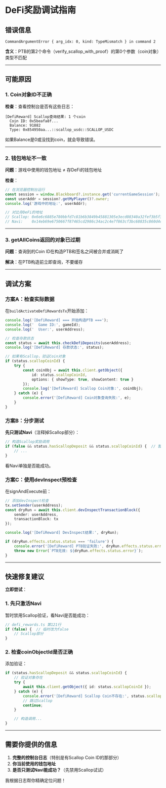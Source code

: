 # DeFi奖励调试指南

## 错误信息

```
CommandArgumentError { arg_idx: 0, kind: TypeMismatch } in command 2
```

**含义**：PTB的第2个命令（verify_scallop_with_proof）的第0个参数（coin对象）类型不匹配

---

## 可能原因

### 1. Coin对象ID不正确

**检查**：查看控制台是否有这些日志：
```
[DefiReward] Scallop查询结果: 1 个coin
  Coin ID: 0x5beafa8f...
  Balance: 91882
  Type: 0x854950aa...::scallop_usdc::SCALLOP_USDC
```

如果Balance是0或没找到coin，就会导致错误。

---

### 2. 钱包地址不一致

**问题**：游戏中使用的钱包地址 ≠ 存DeFi的钱包地址

**检查**：
```typescript
// 在浏览器控制台运行
const session = window.Blackboard?.instance.get('currentGameSession');
const userAddr = session?.getMyPlayer()?.owner;
console.log('游戏中的地址:', userAddr);

// 对比存DeFi的地址
// Scallop: 0x6e6c6885e780bbfd7c81b6b3849b45881305e3ecd08340a32fef3b5f3a619be7
// Navi:    0x14eb69e6750667f87465cd2986c34ac2c4e7f863cf3bc68835c860d4c715a377
```

---

### 3. getAllCoins返回的对象已过期

**问题**：查询到的Coin ID在构造PTB和签名之间被合并或消耗了

**解决**：在PTB构造前立即查询，不要缓存

---

## 调试方案

### 方案A：检查实际数据

在`buildActivateDefiRewardsTx`开始添加：

```typescript
console.log('[DefiReward] === 开始构造PTB ===');
console.log('  Game ID:', gameId);
console.log('  User:', userAddress);

// 检查存款状态
const status = await this.checkDefiDeposits(userAddress);
console.log('[DefiReward] 存款状态:', status);

// 如果有Scallop，验证Coin对象
if (status.scallopCoinId) {
    try {
        const coinObj = await this.client.getObject({
            id: status.scallopCoinId,
            options: { showType: true, showContent: true }
        });
        console.log('[DefiReward] Scallop Coin对象:', coinObj);
    } catch (e) {
        console.error('[DefiReward] Coin对象查询失败:', e);
    }
}
```

### 方案B：分步测试

**先只测试Navi**（注释掉Scallop部分）：

```typescript
// 构造Scallop奖励调用
if (false && status.hasScallopDeposit && status.scallopCoinId) {  // 暂时禁用
    // ...
}
```

看Navi单独是否能成功。

### 方案C：使用devInspect预检查

在signAndExecute前：

```typescript
// 添加devInspect检查
tx.setSender(userAddress);
const dryRun = await this.client.devInspectTransactionBlock({
    sender: userAddress,
    transactionBlock: tx
});

console.log('[DefiReward] DevInspect结果:', dryRun);

if (dryRun.effects.status.status === 'failure') {
    console.error('[DefiReward] PTB验证失败:', dryRun.effects.status.error);
    throw new Error(`PTB无效: ${dryRun.effects.status.error}`);
}
```

---

## 快速修复建议

**立即尝试**：

### 1. 先只激活Navi

暂时禁用Scallop验证，看Navi是否能成功：

```typescript
// defi_rewards.ts 第121行
if (false) {  // 临时改为false
    // Scallop部分
}
```

### 2. 检查coinObjectId是否正确

添加验证：

```typescript
if (status.hasScallopDeposit && status.scallopCoinId) {
    // 验证对象存在
    try {
        await this.client.getObject({ id: status.scallopCoinId });
    } catch (e) {
        console.error('[DefiReward] Scallop Coin不存在:', status.scallopCoinId);
        // 跳过Scallop
        continue;
    }

    // 构造调用...
}
```

---

## 需要你提供的信息

1. **完整的控制台日志**（特别是有Scallop Coin ID的那部分）
2. **你当前使用的钱包地址**
3. **是否只测试Navi能成功？**（先禁用Scallop试试）

我根据日志帮你精确定位问题！
